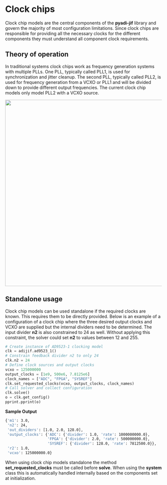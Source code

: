# Clock chips

Clock chip models are the central components of the **pyadi-jif** library and govern the majority of most configuration limitations. Since clock chips are responsible for providing all the necessary clocks for the different components they must understand all component clock requirements.

## Theory of operation

In traditional systems clock chips work as frequency generation systems with multiple PLLs. One PLL, typically called PLL1, is used for synchronization and jitter cleanup. The second PLL, typically called PLL2, is used for frequency generation from a VCXO or PLL1 and will be divided down to provide different output frequencies. The current clock chip models only model PLL2 with a VCXO source.

<!-- ![Clock PLL](imgs/clock_pll.png) -->
<p align="center">
  <img width="600" src="/draw/clock.svg">
</p>


## Standalone usage

Clock chip models can be used standalone if the required clocks are known. This requires them to be directly provided. Below is an example of a configuration of a clock chip where the three desired output clocks and VCXO are supplied but the internal dividers need to be determined. The input divider **n2** is also constrained to 24 as well. Without applying this constraint, the solver could set **n2** to values between 12 and 255.


```python
# Create instance of AD9523-1 clocking model
clk = adijif.ad9523_1()
# Constrain feedback divider n2 to only 24
clk.n2 = 24
# Define clock sources and output clocks
vcxo = 125000000
output_clocks = [1e9, 500e6, 7.8125e6]
clock_names = ["ADC", "FPGA", "SYSREF"]
clk.set_requested_clocks(vcxo, output_clocks, clock_names)
# Call solver and collect configuration
clk.solve()
o = clk.get_config()
pprint.pprint(o)
```

**Sample Output**

```bash
{'m1': 3.0,
 'n2': 24,
 'out_dividers': [1.0, 2.0, 128.0],
 'output_clocks': {'ADC': {'divider': 1.0, 'rate': 1000000000.0},
                   'FPGA': {'divider': 2.0, 'rate': 500000000.0},
                   'SYSREF': {'divider': 128.0, 'rate': 7812500.0}},
 'r2': 1.0,
 'vcxo': 125000000.0}
```

When using clock chip models standalone the method **set_requested_clocks** must be called before **solve**. When using the **system** class this is automatically handled internally based on the components set at initialization.